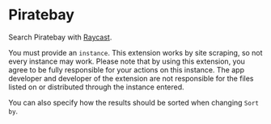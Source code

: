 # Piratebay

Search Piratebay with [Raycast](https://www.raycast.com/).

You must provide an `instance`. This extension works by site scraping, so not every instance may work. Please note that by using this extension, you agree to be fully responsible for your actions on this instance. The app developer and developer of the extension are not responsible for the files listed on or distributed through the instance entered.

You can also specify how the results should be sorted when changing `Sort by`.